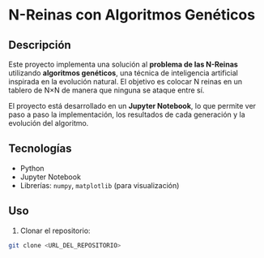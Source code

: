 # N-Reinas con Algoritmos Genéticos

## Descripción
Este proyecto implementa una solución al **problema de las N-Reinas** utilizando **algoritmos genéticos**, una técnica de inteligencia artificial inspirada en la evolución natural. El objetivo es colocar N reinas en un tablero de N×N de manera que ninguna se ataque entre sí.

El proyecto está desarrollado en un **Jupyter Notebook**, lo que permite ver paso a paso la implementación, los resultados de cada generación y la evolución del algoritmo.

## Tecnologías
- Python
- Jupyter Notebook  
- Librerías: `numpy`, `matplotlib` (para visualización)  

## Uso
1. Clonar el repositorio:  
```bash
git clone <URL_DEL_REPOSITORIO>
